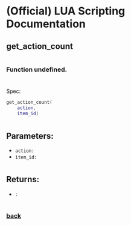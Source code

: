 
# (Official) LUA Scripting Documentation

## get_action_count
#
### Function undefined.
#
Spec:
```lua
get_action_count(
	action,
	item_id)
```
#
## Parameters:
- `action:` 
- `item_id:` 
#  

## Returns:
- `:` 
#
### [back](../other)
